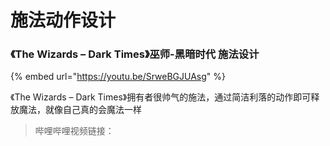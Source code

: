 # 施法动作设计

### 《The Wizards – Dark Times》巫师-黑暗时代 施法设计

{% embed url="https://youtu.be/SrweBGJUAsg" %}

《The Wizards – Dark Times》拥有者很帅气的施法，通过简洁利落的动作即可释放魔法，就像自己真的会魔法一样

> 哔哩哔哩视频链接：
